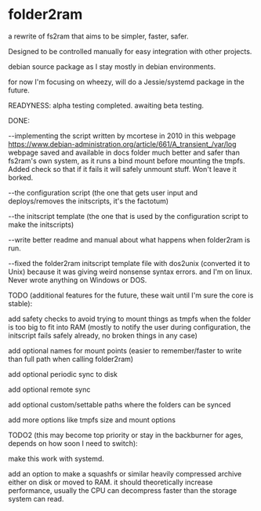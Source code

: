 # folder2ram

a rewrite of fs2ram that aims to be simpler, faster, safer. 

Designed to be controlled manually for easy integration with other projects.

debian source package as I stay mostly in debian environments.

for now I'm focusing on wheezy, will do a Jessie/systemd package in the future.


READYNESS: alpha testing completed. awaiting beta testing.


DONE:

--implementing the script written by mcortese in 2010
in this webpage https://www.debian-administration.org/article/661/A_transient_/var/log
webpage saved and available in docs folder
much better and safer than fs2ram's own system, as it runs a bind mount before mounting the tmpfs.
Added check so that if it fails it will safely unmount stuff. Won't leave it borked.

--the configuration script (the one that gets user input and deploys/removes the initscripts, it's the factotum)

--the initscript template (the one that is used by the configuration script to make the initscripts)

--write better readme and manual about what happens when folder2ram is run.

--fixed the folder2ram initscript template file with dos2unix (converted it to Unix) because it was giving weird nonsense syntax errors. and I'm on linux. Never wrote anything on Windows or DOS.



TODO (additional features for the future, these wait until I'm sure the core is stable):

add safety checks to avoid trying to mount things as tmpfs when the folder is too big to fit into RAM
(mostly to notify the user during configuration, the initscript fails safely already, no broken things in any case)

add optional names for mount points (easier to remember/faster to write than full path when calling folder2ram)

add optional periodic sync to disk

add optional remote sync

add optional custom/settable paths where the folders can be synced

add more options like tmpfs size and mount options


TODO2 (this may become top priority or stay in the backburner for ages, depends on how soon I need to switch):

make this work with systemd.

add an option to make a squashfs or similar heavily compressed archive either on disk or moved to RAM. 
it should theoretically increase performance, usually the CPU can decompress faster than the storage system can read.
